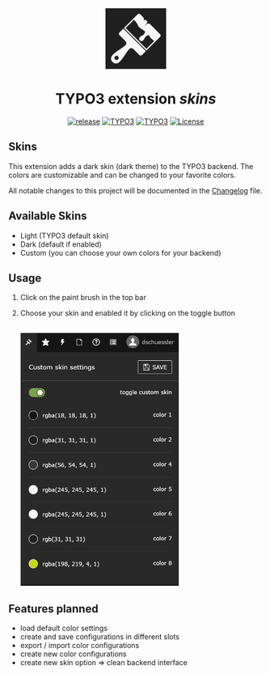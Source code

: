 <div align="center" >
    <img src="Resources/Public/Icon/Extension.svg" width="120px" height="120px" alt="Skins" title="TYPO3 extension skins" style="margin: 0 auto;">

# TYPO3 extension *skins*

[![release](https://img.shields.io/github/v/release/Dominik-Sch/skins?sort=semver)](https://github.com/Dominik-Sch/skins/releases/latest)
[![TYPO3](https://img.shields.io/badge/TYPO3-v11-ff8700)](https://typo3.org/)
[![TYPO3](https://img.shields.io/badge/TYPO3-v10-ff8700)](https://typo3.org/)
[![License](https://img.shields.io/github/license/Dominik-Sch/skins)](LICENSE)
</div>

## Skins
This extension adds a dark skin (dark theme) to the TYPO3 backend. The colors are customizable and can be changed to your favorite colors.

All notable changes to this project will be documented in the [Changelog](CHANGELOG.md) file.

## Available Skins
- Light (TYPO3 default skin)
- Dark (default if enabled)
- Custom (you can choose your own colors for your backend)

## Usage
1. Click on the paint brush in the top bar
2. Choose your skin and enabled it by clicking on the toggle button

    <br><img src="Documentation/Resources/skins-be-dropdown.jpg" height="500px">

## Features planned 
- load default color settings
- create and save configurations in different slots
- export / import color configurations
- create new color configurations
- create new skin option => clean backend interface
